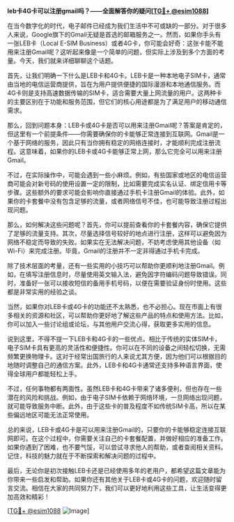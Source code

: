 **leb卡4G卡可以注册gmail吗？——全面解答你的疑问[[TG💪+ @esim1088](https://t.me/s/esim1088)]**

在当今数字化的时代，电子邮件已经成为我们生活中不可或缺的一部分。对于很多人来说，Google旗下的Gmail无疑是首选的邮箱服务之一。然而，如果你手头有一张LEB卡（Local E-SIM Business）或者4G卡，你可能会好奇：这张卡能不能用来注册Gmail呢？这听起来像是一个简单的问题，但实际上涉及到多个方面的考量。今天，我们就来详细聊聊这个话题。

首先，让我们明确一下什么是LEB卡和4G卡。LEB卡是一种本地电子SIM卡，通常由当地的电信运营商提供，旨在为用户提供便捷的国际漫游和本地通信服务。而4G卡则是支持高速数据传输的SIM卡，适合需要大量上网流量的用户。这两种卡的主要区别在于功能和服务范围，但它们的核心用途都是为了满足用户的移动通信需求。

那么，回到问题本身：LEB卡或4G卡是否可以用来注册Gmail呢？答案是肯定的，但这里有一个前提条件——你需要确保你的卡能够正常连接到互联网。Gmail是一个基于网络的服务，因此只有当你拥有稳定的网络连接时，才能顺利完成注册流程。这意味着，如果你的LEB卡或4G卡能够正常上网，那么它完全可以用来注册Gmail。

不过，在实际操作中，可能会遇到一些小麻烦。例如，有些国家或地区的电信运营商可能会对新号码的使用设置一定的限制，比如需要完成实名认证、绑定信用卡等步骤。这些额外的要求可能会影响你直接通过手机卡注册Gmail的体验。此外，如果你的卡套餐中没有包含足够的流量，或者网络信号不佳，也可能导致注册过程出现问题。

那么，如何解决这些问题呢？首先，你可以提前查看你的卡套餐内容，确保它提供了足够的流量支持。其次，尽量选择信号较好的地点进行注册，这样可以避免因为网络不稳定而导致的失败。如果实在无法解决问题，不妨考虑使用其他设备（如Wi-Fi）来完成注册。毕竟，Gmail的注册并不一定非得通过手机卡完成。

除了技术层面的考量，还有一些实用的小技巧可以帮助你更顺利地注册Gmail。例如，在填写注册信息时，尽量使用英文输入法，避免因字符编码问题导致错误。同时，准备好一张可以接收短信的备用手机号码，以便在需要验证身份时使用。这些都是非常实用的经验之谈。

当然，如果你对LEB卡或4G卡的功能还不太熟悉，也不必担心。现在市面上有很多相关的资源和社区，可以帮助你更好地了解这些产品的特点和使用方法。比如，你可以加入一些讨论组或论坛，与其他用户交流心得，获取更多实用的信息。

说到这里，不得不提一下LEB卡和4G卡的一些优点。相比于传统的实体SIM卡，电子SIM卡具有更高的灵活性和便捷性。你可以在不同的设备之间轻松切换，无需频繁更换物理卡。这对于经常出国旅行的人来说尤其方便，因为他们可以根据目的地随时调整自己的通信方案。此外，LEB卡和4G卡通常还支持多种语言界面，使得全球用户都能轻松上手。

不过，任何事物都有两面性。虽然LEB卡和4G卡带来了诸多便利，但也存在一些潜在的风险和挑战。例如，由于电子SIM卡依赖于网络环境，一旦网络出现问题，就可能导致服务中断。此外，由于这些卡的普及程度不如传统SIM卡高，所以在某些偏远地区可能无法正常使用。

总的来说，LEB卡或4G卡是可以用来注册Gmail的，只要你的卡能够稳定连接互联网即可。在这个过程中，你需要关注自己的卡套餐配置，并做好相应的准备工作。如果你遇到了困难，也不要气馁，可以尝试寻求他人的帮助，或者查阅相关资料。记住，科技的魅力就在于不断探索和解决问题的过程中。

最后，无论你是初次接触LEB卡还是已经使用多年的老用户，都希望这篇文章能为你带来一些启发和帮助。如果你还有其他关于LEB卡或4G卡的问题，欢迎随时留言交流。相信在大家的共同努力下，我们可以更好地利用这些工具，让生活变得更加高效和精彩！

[[TG💪+ @esim1088](https://t.me/s/esim1088) ![Image](https://i.postimg.cc/4NQfJmqS/Snipaste-2025-05-13-00-14-12.png)]